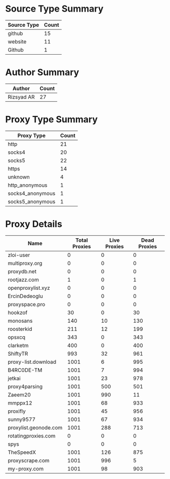 # Source Type Summary

| Source Type | Count |
|-------------|-------|
| github | 15 |
| website | 11 |
| Github | 1 |


# Author Summary

| Author | Count |
|--------|-------|
| Rizsyad AR | 27 |


# Proxy Type Summary

| Proxy Type | Count |
|------------|-------|
| http | 21 |
| socks4 | 20 |
| socks5 | 22 |
| https | 14 |
| unknown | 4 |
| http_anonymous | 1 |
| socks4_anonymous | 1 |
| socks5_anonymous | 1 |


# Proxy Details

| Name | Total Proxies | Live Proxies | Dead Proxies |
|------|---------------|--------------|---------------|
| zloi-user | 0 | 0 | 0 |
| multiproxy.org | 0 | 0 | 0 |
| proxydb.net | 0 | 0 | 0 |
| rootjazz.com | 1 | 0 | 1 |
| openproxylist.xyz | 0 | 0 | 0 |
| ErcinDedeoglu | 0 | 0 | 0 |
| proxyspace.pro | 0 | 0 | 0 |
| hookzof | 30 | 0 | 30 |
| monosans | 140 | 10 | 130 |
| roosterkid | 211 | 12 | 199 |
| opsxcq | 343 | 0 | 343 |
| clarketm | 400 | 0 | 400 |
| ShiftyTR | 993 | 32 | 961 |
| proxy-list.download | 1001 | 6 | 995 |
| B4RC0DE-TM | 1001 | 7 | 994 |
| jetkai | 1001 | 23 | 978 |
| proxy4parsing | 1001 | 500 | 501 |
| Zaeem20 | 1001 | 990 | 11 |
| mmppx12 | 1001 | 68 | 933 |
| proxifly | 1001 | 45 | 956 |
| sunny9577 | 1001 | 67 | 934 |
| proxylist.geonode.com | 1001 | 288 | 713 |
| rotatingproxies.com | 0 | 0 | 0 |
| spys | 0 | 0 | 0 |
| TheSpeedX | 1001 | 126 | 875 |
| proxyscrape.com | 1001 | 996 | 5 |
| my-proxy.com | 1001 | 98 | 903 |
